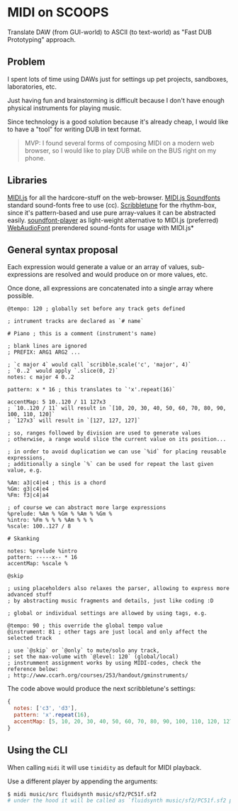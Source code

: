# MIDI on SCOOPS

Translate DAW (from GUI-world) to ASCII (to text-world) as "Fast DUB Prototyping" approach.

## Problem

I spent lots of time using DAWs just for settings up pet projects, sandboxes, laboratories, etc.

Just having fun and brainstorming is difficult because I don't have enough physical instruments for playing music.

Since technology is a good solution because it's already cheap, I would like to have a "tool" for writing DUB in text format.

> MVP: I found several forms of composing MIDI on a modern web browser, so I would like to play DUB while on the BUS right on my phone.

## Libraries

[MIDI.js](https://galactic.ink/midi-js/) for all the hardcore-stuff on the web-browser.
[MIDI.js Soundfonts](https://github.com/gleitz/midi-js-soundfonts) standard sound-fonts free to use (cc).
[Scribbletune](https://github.com/walmik/scribbletune) for the rhythm-box, since it's pattern-based and use pure array-values it can be abstracted easily.
[soundfont-player](https://github.com/danigb/soundfont-player) as light-weight alternative to MIDI.js (preferred)
[WebAudioFont](https://github.com/surikov/webaudiofont) prerendered sound-fonts for usage with MIDI.js*

## General syntax proposal

Each expression would generate a value or an array of values, sub-expressions are resolved and would produce on or more values, etc.

Once done, all expressions are concatenated into a single array where possible.

    @tempo: 120 ; globally set before any track gets defined

    ; intrument tracks are declared as `# name`

    # Piano ; this is a comment (instrument's name)

    ; blank lines are ignored
    ; PREFIX: ARG1 ARG2 ...

    ; `c major 4` would call `scribble.scale('c', 'major', 4)`
    ; `0..2` would apply `.slice(0, 2)`
    notes: c major 4 0..2

    pattern: x * 16 ; this translates to `'x'.repeat(16)`

    accentMap: 5 10..120 / 11 127x3
    ; `10..120 / 11` will result in `[10, 20, 30, 40, 50, 60, 70, 80, 90, 100, 110, 120]`
    ; `127x3` will result in `[127, 127, 127]`

    ; so, ranges followed by division are used to generate values
    ; otherwise, a range would slice the current value on its position...

    ; in order to avoid duplication we can use `%id` for placing reusable expressions,
    ; additionally a single `%` can be used for repeat the last given value, e.g.

    %Am: a3|c4|e4 ; this is a chord
    %Gm: g3|c4|e4
    %Fm: f3|c4|a4

    ; of course we can abstract more large expressions
    %prelude: %Am % %Gm % %Am % %Gm %
    %intro: %Fm % % % %Am % % %
    %scale: 100..127 / 8

    # Skanking

    notes: %prelude %intro
    pattern: -----x-- * 16
    accentMap: %scale %

    @skip

    ; using placeholders also relaxes the parser, allowing to express more advanced stuff
    ; by abstracting music fragments and details, just like coding :D

    ; global or individual settings are allowed by using tags, e.g.

    @tempo: 90 ; this override the global tempo value
    @instrument: 81 ; other tags are just local and only affect the selected track

    ; use `@skip` or `@only` to mute/solo any track,
    ; set the max-volume with `@level: 120` (global/local)
    ; instrumment assignment works by using MIDI-codes, check the reference below:
    ; http://www.ccarh.org/courses/253/handout/gminstruments/

The code above would produce the next scribbletune's settings:

```js
{
  notes: ['c3', 'd3'],
  pattern: 'x'.repeat(16),
  accentMap: [5, 10, 20, 30, 40, 50, 60, 70, 80, 90, 100, 110, 120, 127, 127, 127],
}
```

## Using the CLI

When calling `midi` it will use `timidity` as default for MIDI playback.

Use a different player by appending the arguments:

```bash
$ midi music/src fluidsynth music/sf2/PC51f.sf2
# under the hood it will be called as `fluidsynth music/sf2/PC51f.sf2 path/to/generated_midi_file.mid`
```
